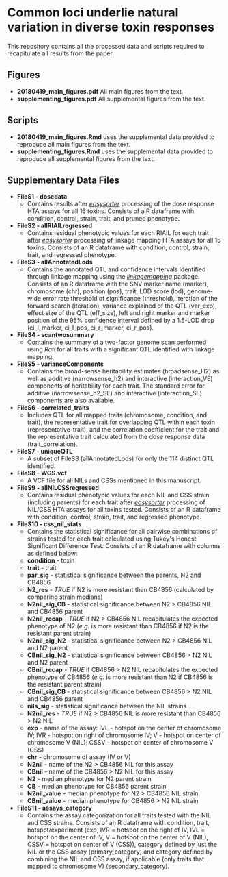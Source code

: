 # Common loci underlie natural variation in diverse toxin responses

This repository contains all the processed data and scripts required to recapitulate all results from the paper.

## Figures
- **20180419_main_figures.pdf** All main figures from the text.
- **supplementing_figures.pdf** All supplemental figures from the text.

## Scripts

- **20180419_main_figures.Rmd** uses the supplemental data provided to reproduce all main figures from the text.
- **supplementing_figures.Rmd** uses the supplemental data provided to reproduce all supplemental figures from the text.


## Supplementary Data Files

- **FileS1 - dosedata**
  - Contains results after [*easysorter*](http://github.com/andersenlab/easysorter) processing of the dose response HTA assays for all 16 toxins. Consists of a R dataframe with condition, control, strain, trait, and pruned phenotype.
- **FileS2 - allRIAILregressed**
  - Contains residual phenotypic values for each RIAIL for each trait after [*easysorter*](http://github.com/andersenlab/easysorter) processing of linkage mapping HTA assays for all 16 toxins. Consists of an R dataframe with condition, control, strain, trait, and regressed phenotype.
- **FileS3 - allAnnotatedLods**
  - Contains the annotated QTL and confidence intervals identified through linkage mapping using the [*linkagemapping*](http://github.com/andersenlab/linkagemapping) package. Consists of an R dataframe with the SNV marker name (marker), chromosome (chr), position (pos), trait, LOD score (lod), genome-wide error rate threshold of significance (threshold), iteration of the forward search (iteration), variance explained of the QTL (var_exp), effect size of the QTL (eff_size), left and right marker and marker position of the 95% confidence interval defined by a 1.5-LOD drop (ci_l_marker, ci_l_pos, ci_r_marker, ci_r_pos).
- **FileS4 - scantwosummary**
  - Contains the summary of a two-factor genome scan performed using *Rqtl* for all traits with a significant QTL identified with linkage mapping.
- **FileS5 - varianceComponents**
  - Contains the broad-sense heritability estimates (broadsense_H2) as well as additive (narrowsense_h2) and interactive (interaction_VE) components of heritability for each trait. The standard error for additive (narrowsense_h2_SE) and interactive (interaction_SE) components are also available.
- **FileS6 - correlated_traits**
  - Includes QTL for all mapped traits (chromosome, condition, and trait), the representative trait for overlapping QTL within each toxin (representative_trait), and the correlation coefficient for the trait and the representative trait calculated from the dose response data (trait_correlation).
- **FileS7 - uniqueQTL**
  - A subset of FileS3 (allAnnotatedLods) for only the 114 distinct QTL identified.
- **FileS8 - WGS.vcf**
  - A VCF file for all NILs and CSSs mentioned in this manuscript.
- **FileS9 - allNILCSSregressed**
  - Contains residual phenotypic values for each NIL and CSS strain (including parents) for each trait after [*easysorter*](http://github.com/andersenlab/easysorter) processing of NIL/CSS HTA assays for all toxins tested. Consists of an R dataframe with condition, control, strain, trait, and regressed phenotype.
- **FileS10 - css_nil_stats**
  - Contains the statistical significance for all pairwise combinations of strains tested for each trait calculated using Tukey's Honest Significant Difference Test. Consists of an R dataframe with columns as defined below:
  - **condition** - toxin
  - **trait** - trait
  - **par_sig** - statistical significance between the parents, N2 and CB4856
  - **N2_res** - *TRUE* if N2 is more resistant than CB4856 (calculated by comparing strain medians)
  - **N2nil_sig_CB** - statistical significance between N2 > CB4856 NIL and CB4856 parent
  - **N2nil_recap** - *TRUE* if N2 > CB4856 NIL recapitulates the expected phenotype of N2 (*e.g.* is more resistant than CB4856 if N2 is the resistant parent strain)
  - **N2nil_sig_N2** - statistical significance between N2 > CB4856 NIL and N2 parent
  - **CBnil_sig_N2** - statistical significance between CB4856 > N2 NIL and N2 parent
  - **CBnil_recap** - *TRUE* if CB4856 > N2 NIL recapitulates the expected phenotype of CB4856 (*e.g.* is more resistant than N2 if CB4856 is the resistant parent strain)
  - **CBnil_sig_CB** - statistical significance between CB4856 > N2 NIL and CB4856 parent
  - **nils_sig** - statistical significance between the NIL strains
  - **N2nil_res** - *TRUE* if N2 > CB4856 NIL is more resistant than CB4856 > N2 NIL
  - **exp** - name of the assay: IVL - hotspot on the center of chromosome IV; IVR - hotspot on right of chromosome IV; V - hotspot on center of chromosome V (NIL); CSSV - hotspot on center of chromosome V (CSS)
  - **chr** - chromosome of assay (IV or V)
  - **N2nil** - name of the N2 > CB4856 NIL for this assay
  - **CBnil** - name of the CB4856 > N2 NIL for this assay
  - **N2** - median phenotype for N2 parent strain
  - **CB** - median phenotype for CB4856 parent strain
  - **N2nil_value** - median phenotype for N2 > CB4856 NIL strain
  - **CBnil_value** - median phenotype for CB4856 > N2 NIL strain
- **FileS11 - assays_category**
  - Contains the assay categorization for all traits tested with the NIL and CSS strains. Consists of an R dataframe with condition, trait, hotspot/experiment (exp, IVR = hotspot on the right of IV, IVL = hotspot on the center of IV, V = hotspot on the center of V (NIL), CSSV = hotspot on center of V (CSS)), category defined by just the NIL or the CSS assay (primary_category) and category defined by combining the NIL and CSS assay, if applicable (only traits that mapped to chromosome V) (secondary_category).
